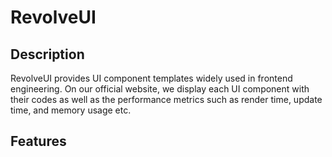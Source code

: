 # RevolveUI

## Description

RevolveUI provides UI component templates widely used in frontend engineering. On our official website, we display each UI component with their codes as well as the performance metrics such as render time, update time, and memory usage etc.

## Features
